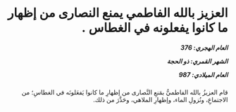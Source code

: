 <h1 dir="rtl">العزيز بالله الفاطمي يمنع النصارى من إظهار ما كانوا يفعلونه في الغطاس .</h1>

<h5 dir="rtl">العام الهجري:  376

الشهر القمري: ذو الحجة

العام الميلادي: 987</h5>

<p dir="rtl">قام العزيزُ بالله الفاطميُّ بمَنعِ النَّصارى من إظهارِ ما كانوا يَفعَلونَه في الغطاسِ؛ من الاجتماعِ، ونُزولِ الماء، وإظهارِ الملاهي، وحَذَّرَ من ذلك.</p></br>
